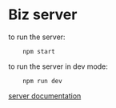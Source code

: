 # Biz server

to run the server:

```
    npm start
```

to run the server in dev mode:

```
    npm run dev
```

[server documentation](https://documenter.getpostman.com/view/32178826/2sA2xe3ZNx)
